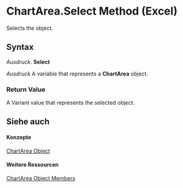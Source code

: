 
# ChartArea.Select Method (Excel)

Selects the object.


## Syntax

 _Ausdruck_. **Select**

 _Ausdruck_ A variable that represents a **ChartArea** object.


### Return Value

A Variant value that represents the selected object.


## Siehe auch


#### Konzepte


[ChartArea Object](883423b5-7689-b164-c0a3-8dab049b5d9e.md)
#### Weitere Ressourcen


[ChartArea Object Members](http://msdn.microsoft.com/library/7be5d1c8-31ef-e784-7381-0bd95532da94%28Office.15%29.aspx)